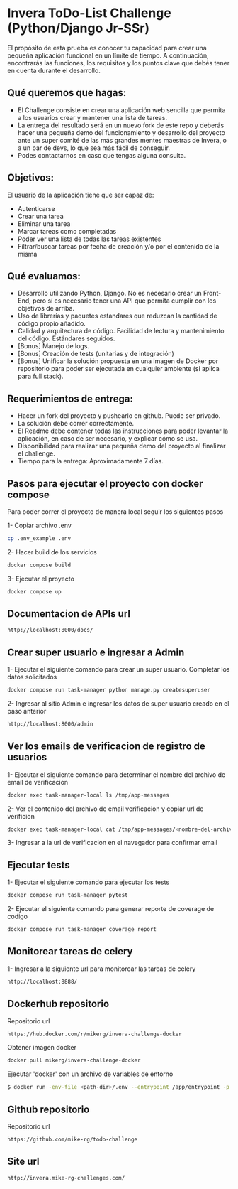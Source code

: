 # Invera ToDo-List Challenge (Python/Django Jr-SSr)

El propósito de esta prueba es conocer tu capacidad para crear una pequeña aplicación funcional en un límite de tiempo. A continuación, encontrarás las funciones, los requisitos y los puntos clave que debés tener en cuenta durante el desarrollo.

## Qué queremos que hagas:

- El Challenge consiste en crear una aplicación web sencilla que permita a los usuarios crear y mantener una lista de tareas.
- La entrega del resultado será en un nuevo fork de este repo y deberás hacer una pequeña demo del funcionamiento y desarrollo del proyecto ante un super comité de las más grandes mentes maestras de Invera, o a un par de devs, lo que sea más fácil de conseguir.
- Podes contactarnos en caso que tengas alguna consulta.

## Objetivos:

El usuario de la aplicación tiene que ser capaz de:

- Autenticarse
- Crear una tarea
- Eliminar una tarea
- Marcar tareas como completadas
- Poder ver una lista de todas las tareas existentes
- Filtrar/buscar tareas por fecha de creación y/o por el contenido de la misma

## Qué evaluamos:

- Desarrollo utilizando Python, Django. No es necesario crear un Front-End, pero sí es necesario tener una API que permita cumplir con los objetivos de arriba.
- Uso de librerías y paquetes estandares que reduzcan la cantidad de código propio añadido.
- Calidad y arquitectura de código. Facilidad de lectura y mantenimiento del código. Estándares seguidos.
- [Bonus] Manejo de logs.
- [Bonus] Creación de tests (unitarias y de integración)
- [Bonus] Unificar la solución propuesta en una imagen de Docker por repositorio para poder ser ejecutada en cualquier ambiente (si aplica para full stack).

## Requerimientos de entrega:

- Hacer un fork del proyecto y pushearlo en github. Puede ser privado.
- La solución debe correr correctamente.
- El Readme debe contener todas las instrucciones para poder levantar la aplicación, en caso de ser necesario, y explicar cómo se usa.
- Disponibilidad para realizar una pequeña demo del proyecto al finalizar el challenge.
- Tiempo para la entrega: Aproximadamente 7 días.


## Pasos para ejecutar el proyecto con docker compose
Para poder correr el proyecto de manera local seguir los siguientes pasos

1- Copiar archivo .env
```sh
cp .env_example .env
```
2- Hacer build de los servicios
```sh
docker compose build
```
3- Ejecutar el proyecto
```sh
docker compose up
```
## Documentacion de APIs url
```sh
http://localhost:8000/docs/
```
## Crear super usuario e ingresar a Admin
1- Ejecutar el siguiente comando para crear un super usuario. Completar los datos solicitados
```sh
docker compose run task-manager python manage.py createsuperuser
```
2- Ingresar al sitio Admin e ingresar los datos de super usuario creado en el paso anterior
```sh
http://localhost:8000/admin
```
## Ver los emails de verificacion de registro de usuarios
1- Ejecutar el siguiente comando para determinar el nombre del archivo de email de verificacion
```sh
docker exec task-manager-local ls /tmp/app-messages
```
2- Ver el contenido del archivo de email verificacion y copiar url de verificion
```sh
docker exec task-manager-local cat /tmp/app-messages/<nombre-del-archivo>
```
3- Ingresar a la url de verificacion en el navegador para confirmar email
## Ejecutar tests
1- Ejecutar el siguiente comando para ejecutar los tests
```sh
docker compose run task-manager pytest
```
2- Ejecutar el siguiente comando para generar reporte de coverage de codigo
```sh
docker compose run task-manager coverage report
```
## Monitorear tareas de celery
1- Ingresar a la siguiente url para monitorear las tareas de celery
```sh
http://localhost:8888/
```
## Dockerhub repositorio
Repositorio url
```sh
https://hub.docker.com/r/mikerg/invera-challenge-docker
```
Obtener imagen docker
```sh
docker pull mikerg/invera-challenge-docker
```
Ejecutar 'docker' con un archivo de variables de entorno
```sh
$ docker run -env-file <path-dir>/.env --entrypoint /app/entrypoint -p 8000:8000 mikerg/invera-challenge-docker
```
## Github repositorio
Repositorio url
```sh
https://github.com/mike-rg/todo-challenge
```
## Site url
```sh
http://invera.mike-rg-challenges.com/
```
